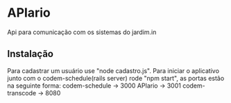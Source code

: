 # APIario

Api para comunicação com os sistemas do jardim.in

## Instalação

Para cadastrar um usuário use "node cadastro.js". Para iniciar o aplicativo junto com o codem-schedule(rails server) rode "npm start", as portas estão na seguinte forma:
codem-schedule -> 3000
APIario -> 3001
codem-transcode -> 8080